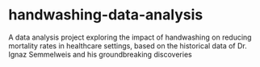 # handwashing-data-analysis
A data analysis project exploring the impact of handwashing on reducing mortality rates in healthcare settings, based on the historical data of Dr. Ignaz Semmelweis and his groundbreaking discoveries
